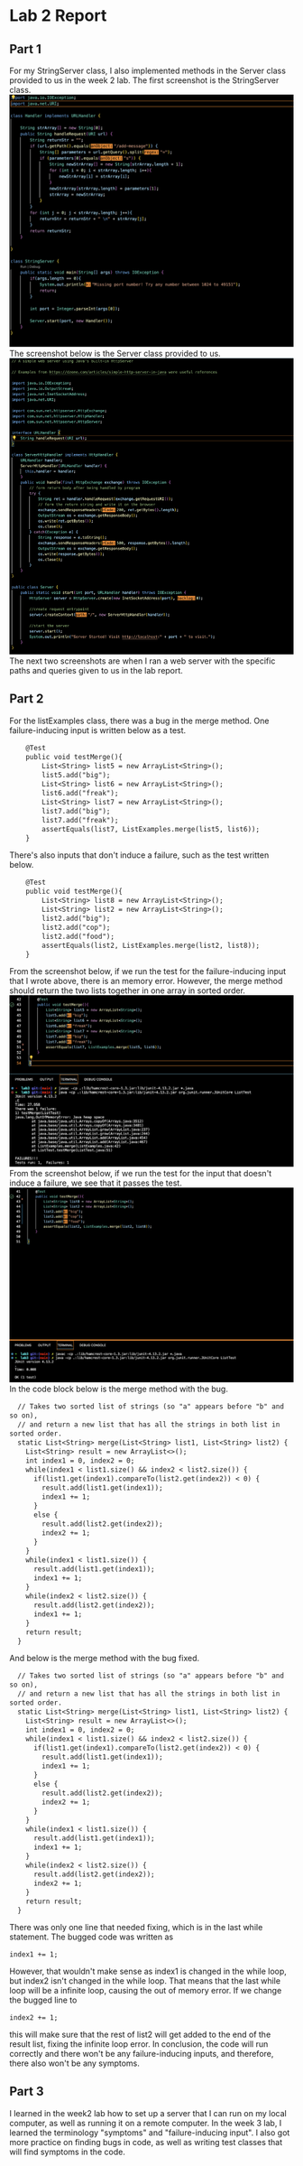 # Lab 2 Report
## Part 1
For my StringServer class, I also implemented methods in the Server class provided to us in the week 2 lab. The first screenshot is the StringServer class. 
![image](StringServer.png)
The screenshot below is the Server class provided to us. 
![image](Server.png)
The next two screenshots are when I ran a web server with the specific paths and queries given to us in the lab report. 


## Part 2
For the listExamples class, there was a bug in the merge method. One failure-inducing input is written below as a test.
```
    @Test
    public void testMerge(){
        List<String> list5 = new ArrayList<String>();
        list5.add("big");
        List<String> list6 = new ArrayList<String>();
        list6.add("freak");
        List<String> list7 = new ArrayList<String>();
        list7.add("big");
        list7.add("freak");
        assertEquals(list7, ListExamples.merge(list5, list6));
    }
```
There's also inputs that don't induce a failure, such as the test written below.
```
    @Test
    public void testMerge(){
        List<String> list8 = new ArrayList<String>();
        List<String> list2 = new ArrayList<String>();
        list2.add("big");
        list2.add("cop");
        list2.add("food");
        assertEquals(list2, ListExamples.merge(list2, list8));
    }
```
From the screenshot below, if we run the test for the failure-inducing input that I wrote above, there is an memory error. However, the merge method should return the two lists together in one array in sorted order. 
![image](failure.png)
From the screenshot below, if we run the test for the input that doesn't induce a failure, we see that it passes the test. 
![image](nonfailure.png)
In the code block below is the merge method with the bug.
```
  // Takes two sorted list of strings (so "a" appears before "b" and so on),
  // and return a new list that has all the strings in both list in sorted order.
  static List<String> merge(List<String> list1, List<String> list2) {
    List<String> result = new ArrayList<>();
    int index1 = 0, index2 = 0;
    while(index1 < list1.size() && index2 < list2.size()) { 
      if(list1.get(index1).compareTo(list2.get(index2)) < 0) {
        result.add(list1.get(index1));
        index1 += 1;
      }
      else {
        result.add(list2.get(index2));
        index2 += 1;
      }
    }
    while(index1 < list1.size()) {
      result.add(list1.get(index1));
      index1 += 1;
    }
    while(index2 < list2.size()) {
      result.add(list2.get(index2));
      index1 += 1;
    }
    return result;
  }
```
And below is the merge method with the bug fixed. 
```
  // Takes two sorted list of strings (so "a" appears before "b" and so on),
  // and return a new list that has all the strings in both list in sorted order.
  static List<String> merge(List<String> list1, List<String> list2) {
    List<String> result = new ArrayList<>();
    int index1 = 0, index2 = 0;
    while(index1 < list1.size() && index2 < list2.size()) { 
      if(list1.get(index1).compareTo(list2.get(index2)) < 0) {
        result.add(list1.get(index1));
        index1 += 1;
      }
      else {
        result.add(list2.get(index2));
        index2 += 1;
      }
    }
    while(index1 < list1.size()) {
      result.add(list1.get(index1));
      index1 += 1;
    }
    while(index2 < list2.size()) {
      result.add(list2.get(index2));
      index2 += 1;
    }
    return result;
  }
```
There was only one line that needed fixing, which is in the last while statement. The bugged code was written as 
```
index1 += 1;
```
However, that wouldn't make sense as index1 is changed in the while loop, but index2 isn't changed in the while loop. That means that the last while loop will be a infinite loop, causing the out of memory error. If we change the bugged line to 
```
index2 += 1;
```
this will make sure that the rest of list2 will get added to the end of the result list, fixing the infinite loop error. In conclusion, the code will run correctly and there won't be any failure-inducing inputs, and therefore, there also won't be any symptoms. 

## Part 3
I learned in the week2 lab how to set up a server that I can run on my local computer, as well as running it on a remote computer. In the week 3 lab, I learned the terminology "symptoms" and "failure-inducing input". I also got more practice on finding bugs in code, as well as writing test classes that will find symptoms in the code. 
